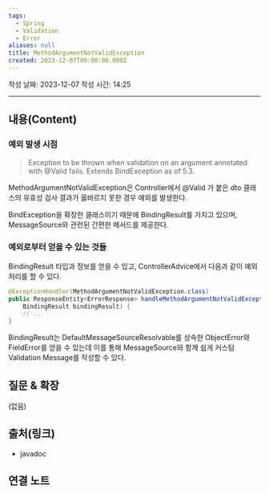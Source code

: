 ```yaml
---
tags:
  - Spring
  - Validation
  - Error
aliases: null
title: MethodArgumentNotValidException
created: 2023-12-07T00:00:00.000Z
---
```

작성 날짜: 2023-12-07
작성 시간: 14:25


----
## 내용(Content)
### 예외 발생 시점
>Exception to be thrown when validation on an argument annotated with @Valid fails. Extends BindException as of 5.3.

MethodArgumentNotValidException은 Controller에서 @Valid 가 붙은 dto 클래스의 유효성 검사 결과가 옳바르지 못한 경우 예외를 발생한다.

BindException을 확장한 클래스이기 때문에 BindingResult를 가지고 있으며, MessageSource와 관련된 간편한 메서드를 제공한다.


### 예외로부터 얻을 수 있는 것들

BindingResult 타입과 정보를 얻을 수 있고, ControllerAdvice에서 다음과 같이 예외 처리를 할 수 있다.

```java
@ExceptionHandler(MethodArgumentNotValidException.class)  
public ResponseEntity<ErrorResponse> handleMethodArgumentNotValidException(MethodArgumentNotValidException e,  
    BindingResult bindingResult) {
    // ...
}
```


BindingResult는 DefaultMessageSourceResolvable를 상속한 ObjectError와 FieldError를 얻을 수 있는데 이를 통해 MessageSource와 함께 쉽게 커스텀 Validation Message를 작성할 수 있다.
## 질문 & 확장

(없음)

## 출처(링크)
- javadoc

## 연결 노트










